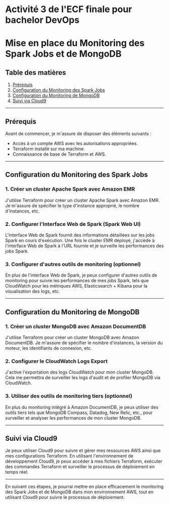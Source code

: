 # Activité 3 de l'ECF finale pour bachelor DevOps

# Mise en place du Monitoring des Spark Jobs et de MongoDB

## Table des matières
1. [Prérequis](#prerequis)
2. [Configuration du Monitoring des Spark Jobs](#monitoring-spark-jobs)
3. [Configuration du Monitoring de MongoDB](#monitoring-mongodb)
4. [Suivi via Cloud9](#suivi-via-cloud9)

---

## Prérequis <a name="prerequis"></a>

Avant de commencer, je m'assure de disposer des éléments suivants :
- Accès à un compte AWS avec les autorisations appropriées.
- Terraform installé sur ma machine.
- Connaissance de base de Terraform et AWS.

---

## Configuration du Monitoring des Spark Jobs <a name="monitoring-spark-jobs"></a>

### 1. Créer un cluster Apache Spark avec Amazon EMR
J'utilise Terraform pour créer un cluster Apache Spark avec Amazon EMR. Je m'assure de spécifier le type d'instance approprié, le nombre d'instances, etc.

### 2. Configurer l'Interface Web de Spark (Spark Web UI)
L'interface Web de Spark fournit des informations détaillées sur les jobs Spark en cours d'exécution. Une fois le cluster EMR déployé, j'accède à l'interface Web de Spark à l'URL fournie et je surveille les performances des jobs Spark.

### 3. Configurer d'autres outils de monitoring (optionnel)
En plus de l'interface Web de Spark, je peux configurer d'autres outils de monitoring pour suivre les performances de mes jobs Spark, tels que CloudWatch pour les métriques AWS, Elasticsearch + Kibana pour la visualisation des logs, etc.

---

## Configuration du Monitoring de MongoDB <a name="monitoring-mongodb"></a>

### 1. Créer un cluster MongoDB avec Amazon DocumentDB
J'utilise Terraform pour créer un cluster MongoDB avec Amazon DocumentDB. Je m'assure de spécifier le nombre d'instances, la version du moteur, les identifiants de connexion, etc.

### 2. Configurer le CloudWatch Logs Export
J'active l'exportation des logs CloudWatch pour mon cluster MongoDB. Cela me permettra de surveiller les logs d'audit et de profiler MongoDB via CloudWatch.

### 3. Utiliser des outils de monitoring tiers (optionnel)
En plus du monitoring intégré à Amazon DocumentDB, je peux utiliser des outils tiers tels que MongoDB Compass, Datadog, New Relic, etc., pour surveiller et analyser les performances de mon cluster MongoDB.

---

## Suivi via Cloud9 <a name="suivi-via-cloud9"></a>

Je peux utiliser Cloud9 pour suivre et gérer mes ressources AWS ainsi que mes configurations Terraform. En utilisant l'environnement de développement Cloud9, je peux accéder à mes fichiers Terraform, exécuter des commandes Terraform et surveiller le processus de déploiement en temps réel.

---

En suivant ces étapes, je pourrai mettre en place efficacement le monitoring des Spark Jobs et de MongoDB dans mon environnement AWS, tout en utilisant Cloud9 pour suivre le processus de déploiement.

